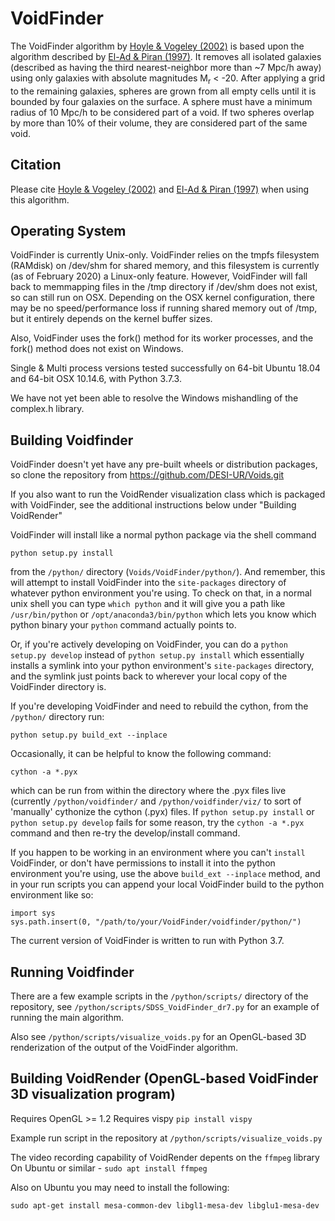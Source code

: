 # VoidFinder

The VoidFinder algorithm by [Hoyle & Vogeley (2002)](http://adsabs.harvard.edu/abs/2002ApJ...566..641H) is based upon the algorithm described by [El-Ad & Piran (1997)](http://adsabs.harvard.edu/abs/1997ApJ...491..421E).  It removes all isolated galaxies (described as having the third nearest-neighbor more than ~7 Mpc/h away) using only galaxies with absolute magnitudes M<sub>r</sub> < -20.  After applying a grid to the remaining galaxies, spheres are grown from all empty cells until it is bounded by four galaxies on the surface.  A sphere must have a minimum radius of 10 Mpc/h to be considered part of a void.  If two spheres overlap by more than 10% of their volume, they are considered part of the same void.

## Citation

Please cite [Hoyle & Vogeley (2002)](http://adsabs.harvard.edu/abs/2002ApJ...566..641H) and [El-Ad & Piran (1997)](http://adsabs.harvard.edu/abs/1997ApJ...491..421E) when using this algorithm.


## Operating System

VoidFinder is currently Unix-only.  VoidFinder relies on the tmpfs filesystem (RAMdisk) on /dev/shm for shared memory, 
and this filesystem is currently (as of February 2020) a Linux-only feature.  However, VoidFinder will fall back to 
memmapping files in the /tmp directory if /dev/shm does not exist, so can still run on OSX.  Depending on the
OSX kernel configuration, there may be no speed/performance loss if running shared memory out of /tmp,
but it entirely depends on the kernel buffer sizes.

Also, VoidFinder uses the fork() method for its worker processes, and the fork() method does
not exist on Windows.

Single & Multi process versions tested successfully on 64-bit Ubuntu 18.04 and 64-bit OSX 10.14.6, with Python 3.7.3.

We have not yet been able to resolve the Windows mishandling of the complex.h library.


## Building Voidfinder

VoidFinder doesn't yet have any pre-built wheels or distribution packages, so clone the repository
from https://github.com/DESI-UR/Voids.git

If you also want to run the VoidRender visualization class which is packaged with VoidFinder, see the additional instructions below under "Building VoidRender"

VoidFinder will install like a normal python package via the shell command 
```
python setup.py install
```
from the `/python/` directory (`Voids/VoidFinder/python/`).  And remember, this will attempt to install VoidFinder into the `site-packages` directory of whatever python environment you're using.  To check on that, in a normal unix shell you can type `which python` and it will give you a path like `/usr/bin/python` or `/opt/anaconda3/bin/python` which lets you know which python binary your `python` command actually points to.


Or, if you're actively developing on VoidFinder, you can do a `python setup.py develop` instead of `python setup.py install` which essentially installs a symlink into your python environment's `site-packages` directory, and the symlink just points back to wherever your local copy of the VoidFinder directory is.


If you're developing VoidFinder and need to rebuild the cython, from the `/python/` directory run:

```
python setup.py build_ext --inplace
```

Occasionally, it can be helpful to know the following command:

```
cython -a *.pyx
```

which can be run from within the directory where the .pyx files live (currently `/python/voidfinder/` and `/python/voidfinder/viz/` to sort of 'manually' cythonize the cython (.pyx) files.  If `python setup.py install` or `python setup.py develop` fails for some reason, try the `cython -a *.pyx` command and then re-try the develop/install command.
 

If you happen to be working in an environment where you can't `install` VoidFinder, or don't have permissions to install it into the python environment you're using, use the above `build_ext --inplace` method, and in your run scripts you can append your local VoidFinder build to the python environment like so:

```
import sys
sys.path.insert(0, "/path/to/your/VoidFinder/voidfinder/python/")
```

The current version of VoidFinder is written to run with Python 3.7.


## Running Voidfinder

There are a few example scripts in the `/python/scripts/` directory of the repository, see `/python/scripts/SDSS_VoidFinder_dr7.py` for an example of running the main algorithm.

Also see `/python/scripts/visualize_voids.py` for an OpenGL-based 3D renderization of the output of the VoidFinder algorithm.

## Building VoidRender (OpenGL-based VoidFinder 3D visualization program)

Requires OpenGL >= 1.2
Requires vispy `pip install vispy`

Example run script in the repository at `/python/scripts/visualize_voids.py`

The video recording capability of VoidRender depents on the `ffmpeg` library
On Ubuntu or similar - `sudo apt install ffmpeg`

Also on Ubuntu you may need to install the following:

`sudo apt-get install mesa-common-dev libgl1-mesa-dev libglu1-mesa-dev`





